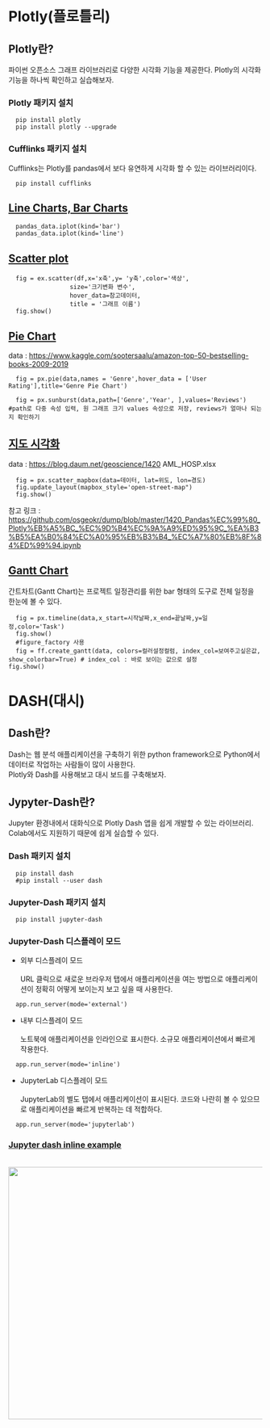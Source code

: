 # Plotly(플로틀리)

## Plotly란?
파이썬 오픈소스 그래프 라이브러리로 다양한 시각화 기능을 제공한다. Plotly의 시각화 기능을 하나씩 확인하고 실습해보자.

### Plotly 패키지 설치

```{.python}
  pip install plotly
  pip install plotly --upgrade
```
### Cufflinks 패키지 설치
Cufflinks는 Plotly를 pandas에서 보다 유연하게 시각화 할 수 있는 라이브러리이다.
```{.python}
  pip install cufflinks
```
## [Line Charts, Bar Charts](BarChart&LineChart.ipynb)

```{.python}
  pandas_data.iplot(kind='bar')
  pandas_data.iplot(kind='line')
```
## [Scatter plot](Scatter.ipynb)

```{.python}
  fig = ex.scatter(df,x='x축',y= 'y축',color='색상',
                 size='크기변화 변수', 
                 hover_data=참고데이터,
                 title = '그래프 이름')
  fig.show()

```
## [Pie Chart](PieChart.ipynb)
data : https://www.kaggle.com/sootersaalu/amazon-top-50-bestselling-books-2009-2019
```{.python}
  fig = px.pie(data,names = 'Genre',hover_data = ['User Rating'],title='Genre Pie Chart')

  fig = px.sunburst(data,path=['Genre','Year', ],values='Reviews') #path로 다중 속성 입력, 원 그래프 크기 values 속성으로 저장, reviews가 얼마나 되는지 확인하기
```
## [지도 시각화](공간정보지도화.ipynb)
data : https://blog.daum.net/geoscience/1420 AML_HOSP.xlsx
```{.python}
  fig = px.scatter_mapbox(data=데이터, lat=위도, lon=경도)
  fig.update_layout(mapbox_style='open-street-map")
  fig.show()
```
참고 링크 : https://github.com/osgeokr/dump/blob/master/1420_Pandas%EC%99%80_Plotly%EB%A5%BC_%EC%9D%B4%EC%9A%A9%ED%95%9C_%EA%B3%B5%EA%B0%84%EC%A0%95%EB%B3%B4_%EC%A7%80%EB%8F%84%ED%99%94.ipynb

## [Gantt Chart](GanttChart.ipynb)
간트차트(Gantt Chart)는 프로젝트 일정관리를 위한 bar 형태의 도구로 전체 일정을 한눈에 볼 수 있다.
```{.python}
  fig = px.timeline(data,x_start=시작날짜,x_end=끝날짜,y=일정,color='Task')
  fig.show()
  #figure_factory 사용
  fig = ff.create_gantt(data, colors=컬러설정컬럼, index_col=보여주고싶은값, show_colorbar=True) # index_col : 바로 보이는 값으로 설정
fig.show()
```

# DASH(대시)

## Dash란?
Dash는 웹 분석 애플리케이션을 구축하기 위한 python framework으로 Python에서 데이터로 작업하는 사람들이 많이 사용한다. <br> Plotly와 Dash를 사용해보고 대시 보드를 구축해보자.

## Jypyter-Dash란?
Jupyter 환경내에서 대화식으로 Plotly Dash 앱을 쉽게 개발할 수 있는 라이브러리. Colab에서도 지원하기 때문에 쉽게 실습할 수 있다.

### Dash 패키지 설치

```{.python}
  pip install dash
  #pip install --user dash
```
### Jupyter-Dash 패키지 설치

```{.python}
  pip install jupyter-dash
```
### Jupyter-Dash 디스플레이 모드 
+ 외부 디스플레이 모드 <br><br> URL 클릭으로 새로운 브라우저 탭에서 애플리케이션을 여는 방법으로 애플리케이션이 정확히 어떻게 보이는지 보고 싶을 때 사용한다.
```{.python}
  app.run_server(mode='external')
```
+ 내부 디스플레이 모드 <br><br> 노트북에 애플리케이션을 인라인으로 표시한다. 소규모 애플리케이션에서 빠르게 작용한다.
```{.python}
  app.run_server(mode='inline')
```
+ JupyterLab 디스플레이 모드 <br><br> JupyterLab의 별도 탭에서 애플리케이션이 표시된다. 코드와 나란히 볼 수 있으므로 애플리케이션을 빠르게 반복하는 데 적합하다.
```{.python}
  app.run_server(mode='jupyterlab')
```
### [Jupyter dash inline example](DASH_tutorial.ipynb)
<br>
<center><img src="https://user-images.githubusercontent.com/76032774/127945812-c487440d-08a6-47a2-b7f6-93d040ab587d.png" width="900" height="500"></center>


